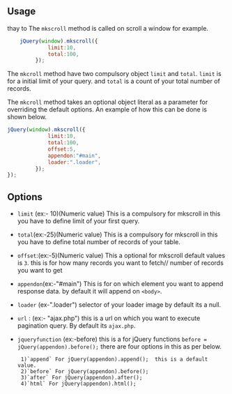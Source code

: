 ## Usage
thay to
The `mkscroll` method is called on scroll a window for example.

```javascript
	jQuery(window).mkscroll({
             limit:10,              
             total:100,             
         });
```
The `mkcroll` method have two compulsory object `limit` and `total`. `limit` is for a initial limit of your query. and `total` is a count of your total number of records.

The `mkcroll` method takes an optional object literal as a parameter for overriding the default options. An example of how this can be done is shown below.

```javascript
jQuery(window).mkscroll({
             limit:10,              
             total:100,             
             offset:5,              
             appendon:"#main",      
             loader:".loader",      
         });
});
```

## Options

 * `limit` (ex:- 10)(Numeric value) This is a compulsory for mkscroll in this you have to define limit of your first query. 
 * `total`(ex:-25)(Numeric value)  This is a compulsory for mkscroll in this you have to define total number of records of your table.
 * `offset`:(ex:-5)(Numeric value) This a optional  for mkscroll default values is `3`. this is for how many records you want to fetch// number of records you want to get
 * `appendon`(ex:-"#main") This is for on which element you want to append response data. by default it will append on `<body>`.
 * `loader` (ex-".loader") selector of your loader image by default its a null.      
 * `url` : (ex:- "ajax.php") this is a url on which you want to execute pagination query. By default its `ajax.php`.
 * `jqueryfunction` (ex:-before) this is a for jQuery functions `before = jQuery(appendon).before();` there are four options in this as per below.
	
        1)`append` For jQuery(appendon).append();  this is a default value.
        2)`before` For jQuery(appendon).before(); 
        3)`after` For jQuery(appendon).after();
        4)`html` For jQuery(appendon).html();
		
